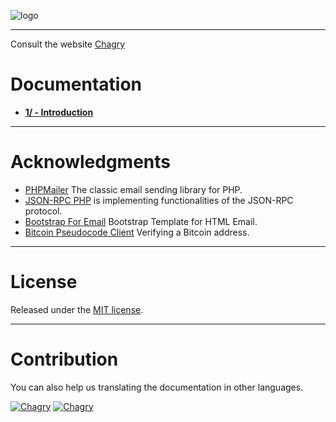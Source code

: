 ![logo](https://chagry.com/img/css/logo-menu.png)

***

Consult the website [Chagry](https://chagry.com/)

# Documentation

* [**1/ - Introduction**](Doc/Server-PHP-Doc.md)

***

# Acknowledgments

* [PHPMailer](https://github.com/Synchro/PHPMailer) The classic email sending library for PHP.
* [JSON-RPC PHP](http://jsonrpcphp.org/) is implementing functionalities of the JSON-RPC protocol.
* [Bootstrap For Email](https://github.com/advancedrei/BootstrapForEmail) Bootstrap Template for HTML Email.
* [Bitcoin Pseudocode Client](https://github.com/Xenland/Bitcoin-Pseudocode-Client/blob/gh-pages/examples/php/verify_bitcoin_address.php) Verifying a Bitcoin address.

***

# License

Released under the [ MIT license](http://opensource.org/licenses/mit-license.php).

***

# Contribution

You can also help us translating the documentation in other languages.

[![Chagry](https://pledgie.com/campaigns/24202.png?skin_name=chrome)](https://pledgie.com/campaigns/24202)
[![Chagry](https://chagry.com/img/def/donate.png)](https://chagry.com/)